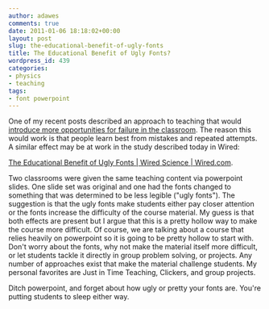 ```yaml
---
author: adawes
comments: true
date: 2011-01-06 18:18:02+00:00
layout: post
slug: the-educational-benefit-of-ugly-fonts
title: The Educational Benefit of Ugly Fonts?
wordpress_id: 439
categories:
- physics
- teaching
tags:
- font powerpoint
---
```


One of my recent posts described an approach to teaching that would [introduce more opportunities for failure in the classroom](http://dawes.wordpress.com/2010/12/27/teaching-toward-mastery/). The reason this would work is that people learn best from mistakes and repeated attempts. A similar effect may be at work in the study described today in Wired:

[The Educational Benefit of Ugly Fonts | Wired Science | Wired.com](http://www.wired.com/wiredscience/2011/01/the-benefit-of-ugly-fonts/).

Two classrooms were given the same teaching content via powerpoint slides. One slide set was original and one had the fonts changed to something that was determined to be less legible ("ugly fonts"). The suggestion is that the ugly fonts make students either pay closer attention or the fonts increase the difficulty of the course material. My guess is that both effects are present but I argue that this is a pretty hollow way to make the course more difficult. Of course, we are talking about a course that relies heavily on powerpoint so it is going to be pretty hollow to start with. Don't worry about the fonts, why not make the material itself more difficult, or let students tackle it directly in group problem solving, or projects. Any number of approaches exist that make the material challenge students. My personal favorites are Just in Time Teaching, Clickers, and group projects.

Ditch powerpoint, and forget about how ugly or pretty your fonts are. You're putting students to sleep either way.
